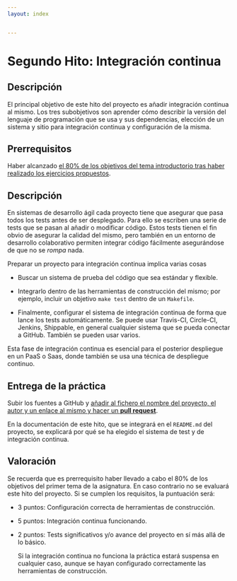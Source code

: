 ```yaml
---
layout: index


---
```

Segundo Hito: Integración continua
=====================================

Descripción
-----------------

El principal objetivo de este hito del proyecto es añadir integración
continua al mismo. Los tres subobjetivos son aprender cómo describir
la versión del lenguaje de programación que se usa y sus dependencias,
elección de un sistema y sitio para integración continua y
configuración de la misma.

Prerrequisitos
--------------------

Haber alcanzado
[el 80% de los objetivos del tema introductorio tras haber realizado los ejercicios propuestos](../temas/Desarrollo_basado_en_pruebas).

Descripción
----------------

En sistemas de desarrollo ágil cada proyecto tiene que asegurar que
pasa todos los tests antes de ser desplegado. Para ello se escriben
una serie de tests que se pasan al añadir o modificar código. Estos
tests tienen el fin obvio de asegurar la calidad del mismo, pero
también en un entorno de desarrollo colaborativo permiten integrar
código fácilmente asegurándose de que no se *rompa* nada.

Preparar un proyecto para integración continua implica varias cosas

- Buscar un sistema de prueba del código que sea estándar y
  flexible. 
- Integrarlo dentro de las herramientas de construcción del mismo; por
  ejemplo, incluir un objetivo `make test` dentro de un `Makefile`.
  
- Finalmente, configurar el sistema de integración continua de forma
  que lance los tests automáticamente. Se puede usar Travis-CI,
  Circle-CI, Jenkins, Shippable, en 
  general cualquier sistema que se pueda conectar a GitHub. También se
  pueden usar varios.

Esta fase de integración continua es esencial para el posterior
despliegue en un PaaS o Saas, donde también se usa una técnica de
despliegue continuo.

Entrega de la práctica
--------------------------------

Subir los fuentes a GitHub y
[añadir al fichero el nombre del proyecto, el autor y un enlace al mismo y hacer un **pull request**](https://github.com/JJ/IV-2015-16/practicas/2).

En la documentación de este hito, que se integrará en el `README.md`
del proyecto, se explicará por qué se ha elegido el sistema de test y
de integración continua.

Valoración
--------------

Se recuerda que es prerrequisito haber llevado a cabo el 80% de los
objetivos del primer tema de la asignatura. En caso contrario no se
evaluará este hito del proyecto. Si se cumplen los requisitos, la
puntuación será:

* 3 puntos: Configuración correcta de herramientas de construcción.
* 5 puntos: Integración continua funcionando. 
* 2 puntos: Tests significativos y/o avance del proyecto en sí más
  allá de lo básico.
  
  Si la integración continua no funciona la práctica estará suspensa
  en cualquier caso, aunque se hayan configurado correctamente las
  herramientas de construcción. 
